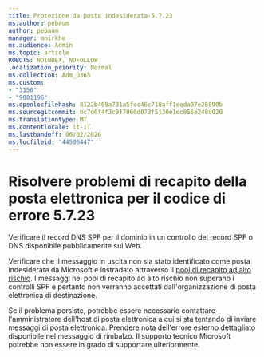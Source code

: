 ```yaml
---
title: Protezione da posta indesiderata-5.7.23
ms.author: pebaum
author: pebaum
manager: mnirkhe
ms.audience: Admin
ms.topic: article
ROBOTS: NOINDEX, NOFOLLOW
localization_priority: Normal
ms.collection: Adm_O365
ms.custom:
- "3156"
- "9001196"
ms.openlocfilehash: 8122b409a731a5fcc46c718aff1eeda07e26890b
ms.sourcegitcommit: bc7d6f4f3c9f7060d073f5130e1ec856e248d020
ms.translationtype: MT
ms.contentlocale: it-IT
ms.lasthandoff: 06/02/2020
ms.locfileid: "44506447"
---
```

# <a name="fix-email-delivery-issues-for-error-code-5723"></a>Risolvere problemi di recapito della posta elettronica per il codice di errore 5.7.23

Verificare il record DNS SPF per il dominio in un controllo del record SPF o DNS disponibile pubblicamente sul Web.

Verificare che il messaggio in uscita non sia stato identificato come posta indesiderata da Microsoft e instradato attraverso il [pool di recapito ad alto rischio](https://docs.microsoft.com/microsoft-365/security/office-365-security/high-risk-delivery-pool-for-outbound-messages). I messaggi nel pool di recapito ad alto rischio non superano i controlli SPF e pertanto non verranno accettati dall'organizzazione di posta elettronica di destinazione.

Se il problema persiste, potrebbe essere necessario contattare l'amministratore dell'host di posta elettronica a cui si sta tentando di inviare messaggi di posta elettronica. Prendere nota dell'errore esterno dettagliato disponibile nel messaggio di rimbalzo. Il supporto tecnico Microsoft potrebbe non essere in grado di supportare ulteriormente.
